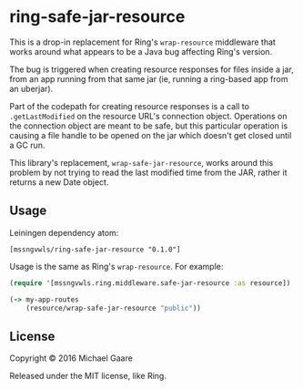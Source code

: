 # ring-safe-jar-resource

This is a drop-in replacement for Ring's `wrap-resource` middleware
that works around what appears to be a Java bug affecting Ring's
version.

The bug is triggered when creating resource responses for files inside
a jar, from an app running from that same jar (ie, running a
ring-based app from an uberjar).

Part of the codepath for creating resource responses is a call to
`.getLastModified` on the resource URL's connection object. Operations
on the connection object are meant to be safe, but this particular
operation is causing a file handle to be opened on the jar which
doesn't get closed until a GC run.

This library's replacement, `wrap-safe-jar-resource`, works around
this problem by not trying to read the last modified time from the
JAR, rather it returns a new Date object.

## Usage

Leiningen dependency atom:

    [mssngvwls/ring-safe-jar-resource "0.1.0"]

Usage is the same as Ring's `wrap-resource`. For example:

``` clojure
(require '[mssngvwls.ring.middleware.safe-jar-resource :as resource])

(-> my-app-routes
    (resource/wrap-safe-jar-resource "public"))
```

## License

Copyright © 2016 Michael Gaare

Released under the MIT license, like Ring.
